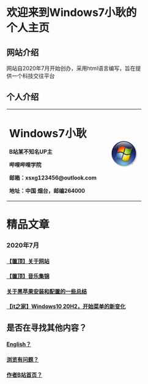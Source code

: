 <html>
<head>
</head>
<body>
      <div style="width:70%;margin:0 auto">
<P><h1>欢迎来到Windows7小耿的个人主页</h1></P>
<P><h2>网站介绍</h2></P>
<P><a>网站自2020年7月开始创办，采用html语言编写，旨在提供一个科技交往平台</a></P>
<P><h2>个人介绍</h2></P>
<table border="0">
  <tr>
    <td width="75%">
      <h1>Windows7小耿</h1>
      <p><b>B站某不知名UP主</b></p>
      <p><b>哔哩哔哩学院</b></p>
      <p><b>邮箱：xsxg123456@outlook.com</b></p>
      <p><b>地址：中国 烟台，邮编264000</b></p>
    </td>
    <td width="25%">
      <img src="Windows7.jpg" width="100%">    
    </td>
  </tr>
</table>
<p><h1>精品文章</h1></p>
<p><h3>2020年7月</h3></P>
  <p><h4><a href="0.html">【置顶】关于网站</a></H4></p>
<p><h4><a href="1.html">【置顶】音乐集锦</a></h4></p>
<p><h4><a href="2.html">关于黑苹果安装和配置的一些总结</a></H4></p>
<p><h4><a href="3.html">【it之家】Windows10 20H2，开始菜单的新变化</a></H4></p>
<p><h2>是否在寻找其他内容？</h2></p>
<p><h4><a href="English.html">English？</a></h4></p>
 <p><h4><a href="problems.html">浏览有问题？</a></h4></p> 
 <p><h4><a href="https://space.bilibili.com/443161706">作者B站首页？</a></h4></p>
  </div>
 </body>
</html>
